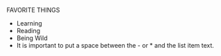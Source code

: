 FAVORITE THINGS
* Learning
* Reading
* Being Wild
* It is important to put a space between the - or * and the list item text.
